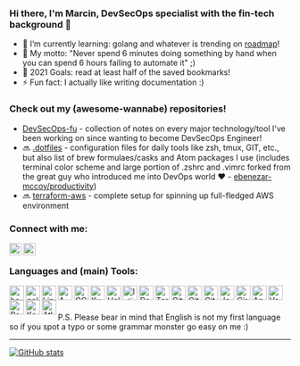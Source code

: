 ### Hi there, I'm Marcin, DevSecOps specialist with the fin-tech background 👋

- 🌱 I’m currently learning: golang and whatever is trending on [roadmap]!
- 💬 My motto: "Never spend 6 minutes doing something by hand when you can spend 6 hours failing to automate it" ;)
- 🥅 2021 Goals: read at least half of the saved bookmarks!
- ⚡ Fun fact: I actually like writing documentation :)

### Check out my (awesome-wannabe) repositories!

- [DevSecOps-fu](https://github.com/mpiotrak/DevSecOps-fu "DevSecOps-fu") - collection of notes on every major technology/tool I've been working on since wanting to become DevSecOps Engineer!
- :soon: [.dotfiles](https://github.com/mpiotrak/.dotfiles ".dotfiles") - configuration files for daily tools like zsh, tmux, GIT, etc., but also list of brew formulaes/casks and Atom packages I use (includes terminal color scheme and large portion of .zshrc and .vimrc forked from the great guy who introduced me into DevOps world :heart: - [ebenezar-mccoy/productivity](https://github.com/ebenezar-mccoy/productivity "ebenezar-mccoy/productivity"))
- :soon: [terraform-aws](https://github.com/mpiotrak/terraform-aws "terraform-aws") - complete setup for spinning up full-fledged AWS environment

### Connect with me:

[<img align="left" alt="marcin-piotrak | LinkedIn" width="22px" src="https://www.vectorlogo.zone/logos/linkedin/linkedin-tile.svg">][linkedin]
[<img align="left" alt="mpiotrak | stackoveflow" width="22px" src="https://www.vectorlogo.zone/logos/stackoverflow/stackoverflow-icon.svg">][stackoverflow]
<br>

### Languages and (main) Tools:

[<img align="left" alt="bash" width="26px" src="https://www.vectorlogo.zone/logos/gnu_bash/gnu_bash-icon.svg">][bash]
[<img align="left" alt="golang" width="26px" src="https://www.vectorlogo.zone/logos/golang/golang-icon.svg">][golang]

[<img align="left" alt="Linux" width="26px" src="https://www.vectorlogo.zone/logos/linux/linux-icon.svg">][linux]
[<img align="left" alt="AWS" width="26px" src="https://www.vectorlogo.zone/logos/amazon_aws/amazon_aws-icon.svg">][aws]
[<img align="left" alt="GCP" width="26px" src="https://www.vectorlogo.zone/logos/google_cloud/google_cloud-icon.svg">][gcp]
[<img align="left" alt="Kubernetes" width="26px" src="https://www.vectorlogo.zone/logos/kubernetes/kubernetes-icon.svg">][cncf]
[<img align="left" alt="Helm" width="26px" src="https://www.vectorlogo.zone/logos/helmsh/helmsh-icon.svg">][cncf]
[<img align="left" alt="Istio" width="26px" src="https://www.vectorlogo.zone/logos/istioio/istioio-icon.svg">][istio]
[<img align="left" alt="Docker" width="26px" src="https://www.vectorlogo.zone/logos/docker/docker-icon.svg">][hashicorp]
[<img align="left" alt="Terraform" width="26px" src="https://www.vectorlogo.zone/logos/terraformio/terraformio-icon.svg">][hashicorp]
[<img align="left" alt="Git" width="26px" src="https://www.vectorlogo.zone/logos/git-scm/git-scm-icon.svg">][git]
[<img align="left" alt="GitHub" width="26px" src="https://www.vectorlogo.zone/logos/github/github-tile.svg">][github]
[<img align="left" alt="GitLab" width="26px" src="https://www.vectorlogo.zone/logos/gitlab/gitlab-icon.svg">][gitlabci]
[<img align="left" alt="Jenkins" width="26px" src="https://www.vectorlogo.zone/logos/jenkins/jenkins-icon.svg">][ci/cd]
[<img align="left" alt="CircleCI" width="26px" src="https://www.vectorlogo.zone/logos/circleci/circleci-icon.svg">][circleci]
[<img align="left" alt="Ansible" width="26px" src="https://www.vectorlogo.zone/logos/ansible/ansible-icon.svg">][ansible]
[<img align="left" alt="Vault" width="26px" src="https://www.vectorlogo.zone/logos/vaultproject/vaultproject-icon.svg">][hashicorp]
[<img align="left" alt="PostgreSQL" width="26px" src="https://www.vectorlogo.zone/logos/postgresql/postgresql-icon.svg">][postgresql]
[<img align="left" alt="Kafka" width="26px" src="https://www.vectorlogo.zone/logos/apache_kafka/apache_kafka-icon.svg">][kafka]
[<img align="left" alt="Atlassian" width="26px" src="https://www.vectorlogo.zone/logos/atlassian_jira/atlassian_jira-icon.svg">][atlassian]

<br>
<br>

P.S. Please bear in mind that English is not my first language so if you spot a typo or some grammar monster go easy on me :)


---
[![GitHub stats](https://github-readme-stats.vercel.app/api?username=mpiotrak&show_icons=true&theme=github_dark)](https://github.com/mpiotrak/mpiotrak)

[ansible]: https://www.ansible.com/
[atlassian]: https://www.atlassian.com/
[aws]: https://aws.amazon.com/
[bash]: https://www.gnu.org/software/bash/
[circleci]: https://circleci.com/
[ci/cd]: https://cd.foundation/projects/
[cncf]: https://www.cncf.io/projects/
[gcp]: https://cloud.google.com/
[git]: https://git-scm.com/
[github]: https://github.com/
[gitlabci]: https://gitlab.com/
[golang]: https://golang.org/
[hashicorp]: https://www.hashicorp.com/
[istio]: https://istio.io/
[kafka]: https://kafka.apache.org/
[linkedin]: https://www.linkedin.com/in/marcin-piotrak-12b69144/
[linux]: https://www.linuxfoundation.org/
[postgresql]: https://www.postgresql.org/
[roadmap]: https://roadmap.sh/devops
[stackoverflow]: https://stackoverflow.com/users/10559905/mpiotrak
